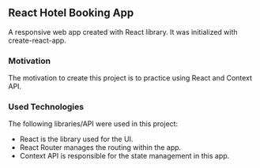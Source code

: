 ## React Hotel Booking App

A responsive web app created with React library. It was initialized with create-react-app.

### Motivation

The motivation to create this project is to practice using React and Context API.

### Used Technologies

The following libraries/API were used in this project:

- React is the library used for the UI.
- React Router manages the routing within the app.
- Context API is responsible for the state management in this app.
